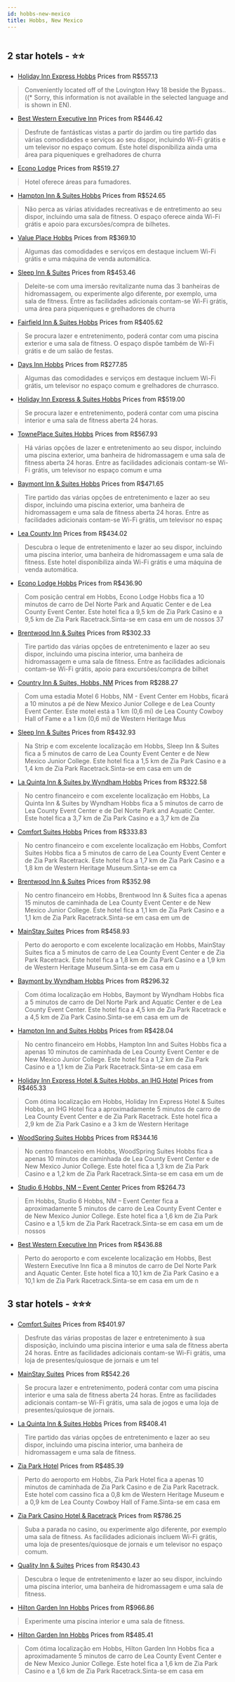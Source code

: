 ```yaml
---
id: hobbs-new-mexico
title: Hobbs, New Mexico
---
```


<center><img src="https://assets.cosmos-data.com/thumbnails/large/2/15fc219f3b293876420476bba9f63cd0/1324219.jpg" alt="" /></center>


##  2 star hotels - ⭐️⭐️

-    [Holiday Inn Express Hobbs](https://www.hurb.com/br/aud/https://www.hurb.com/br/hotels/hobbs/holiday-inn-express-hobbs-HT-632H?cmp=18055) Prices from R$557.13
   > Conveniently located off of the Lovington Hwy 18 beside the Bypass.. ((* Sorry, this information is not available in the selected language and is shown in EN).
-    [Best Western Executive Inn](https://www.hurb.com/br/aud/https://www.hurb.com/br/hotels/hobbs/best-western-executive-inn-HT-2OAQ?cmp=18055) Prices from R$446.42
   > Desfrute de fantásticas vistas a partir do jardim ou tire partido das várias comodidades e serviços ao seu dispor, incluindo Wi-Fi grátis e um televisor no espaço comum. Este hotel disponibiliza ainda uma área para piqueniques e grelhadores de churra
-    [Econo Lodge](https://www.hurb.com/br/aud/https://www.hurb.com/br/hotels/hobbs/econo-lodge-HT-CYQ7?cmp=18055) Prices from R$519.27
   > Hotel oferece áreas para fumadores.
-    [Hampton Inn & Suites Hobbs](https://www.hurb.com/br/aud/https://www.hurb.com/br/hotels/hobbs/hampton-inn-suites-hobbs-HT-MJZ5?cmp=18055) Prices from R$524.65
   > Não perca as várias atividades recreativas e de entretimento ao seu dispor, incluindo uma sala de fitness. O espaço oferece ainda Wi-Fi grátis e apoio para excursões/compra de bilhetes.
-    [Value Place Hobbs](https://www.hurb.com/br/aud/https://www.hurb.com/br/hotels/hobbs/value-place-hobbs-HT-1XN2?cmp=18055) Prices from R$369.10
   > Algumas das comodidades e serviços em destaque incluem Wi-Fi grátis e uma máquina de venda automática.
-    [Sleep Inn & Suites](https://www.hurb.com/br/aud/https://www.hurb.com/br/hotels/hobbs/sleep-inn-suites-HT-1Y6Q?cmp=18055) Prices from R$453.46
   > Deleite-se com uma imersão revitalizante numa das 3 banheiras de hidromassagem, ou experimente algo diferente, por exemplo, uma sala de fitness. Entre as facilidades adicionais contam-se Wi-Fi grátis, uma área para piqueniques e grelhadores de churra
-    [Fairfield Inn & Suites Hobbs](https://www.hurb.com/br/aud/https://www.hurb.com/br/hotels/hobbs/fairfield-inn-suites-hobbs-HT-LBUX?cmp=18055) Prices from R$405.62
   > Se procura lazer e entretenimento, poderá contar com uma piscina exterior e uma sala de fitness. O espaço dispõe também de Wi-Fi grátis e de um salão de festas.
-    [Days Inn Hobbs](https://www.hurb.com/br/aud/https://www.hurb.com/br/hotels/hobbs/days-inn-hobbs-HT-RW41?cmp=18055) Prices from R$277.85
   > Algumas das comodidades e serviços em destaque incluem Wi-Fi grátis, um televisor no espaço comum e grelhadores de churrasco.
-    [Holiday Inn Express & Suites Hobbs](https://www.hurb.com/br/aud/https://www.hurb.com/br/hotels/hobbs/holiday-inn-express-suites-hobbs-HT-PHIU?cmp=18055) Prices from R$519.00
   > Se procura lazer e entretenimento, poderá contar com uma piscina interior e uma sala de fitness aberta 24 horas.
-    [TownePlace Suites Hobbs](https://www.hurb.com/br/aud/https://www.hurb.com/br/hotels/hobbs/towneplace-suites-hobbs-HT-PC97?cmp=18055) Prices from R$567.93
   > Há várias opções de lazer e entretenimento ao seu dispor, incluindo uma piscina exterior, uma banheira de hidromassagem e uma sala de fitness aberta 24 horas. Entre as facilidades adicionais contam-se Wi-Fi grátis, um televisor no espaço comum e uma 
-    [Baymont Inn & Suites Hobbs](https://www.hurb.com/br/aud/https://www.hurb.com/br/hotels/hobbs/baymont-inn-suites-hobbs-HT-SFJW?cmp=18055) Prices from R$471.65
   > Tire partido das várias opções de entretenimento e lazer ao seu dispor, incluindo uma piscina exterior, uma banheira de hidromassagem e uma sala de fitness aberta 24 horas. Entre as facilidades adicionais contam-se Wi-Fi grátis, um televisor no espaç
-    [Lea County Inn](https://www.hurb.com/br/aud/https://www.hurb.com/br/hotels/hobbs/lea-county-inn-HT-JXJS?cmp=18055) Prices from R$434.02
   > Descubra o leque de entretenimento e lazer ao seu dispor, incluindo uma piscina interior, uma banheira de hidromassagem e uma sala de fitness. Este hotel disponibiliza ainda Wi-Fi grátis e uma máquina de venda automática.
-    [Econo Lodge Hobbs](https://www.hurb.com/br/aud/https://www.hurb.com/br/hotels/hobbs/econo-lodge-hobbs-HT-U01F?cmp=18055) Prices from R$436.90
   > Com posição central em Hobbs, Econo Lodge Hobbs fica a 10 minutos de carro de Del Norte Park and Aquatic Center e de Lea County Event Center.  Este hotel fica a 9,5 km de Zia Park Casino e a 9,5 km de Zia Park Racetrack.Sinta-se em casa em um de nossos 37
-    [Brentwood Inn & Suites](https://www.hurb.com/br/aud/https://www.hurb.com/br/hotels/hobbsentwood-inn-suites-HT-7HKV?cmp=18055) Prices from R$302.33
   > Tire partido das várias opções de entretenimento e lazer ao seu dispor, incluindo uma piscina interior, uma banheira de hidromassagem e uma sala de fitness. Entre as facilidades adicionais contam-se Wi-Fi grátis, apoio para excursões/compra de bilhet
-    [Country Inn & Suites, Hobbs, NM](https://www.hurb.com/br/aud/https://www.hurb.com/br/hotels/hobbs/country-inn-suites-hobbs-nm-HT-DDXL?cmp=18055) Prices from R$288.27
   > Com uma estadia Motel 6 Hobbs, NM - Event Center em Hobbs, ficará a 10 minutos a pé de New Mexico Junior College e de Lea County Event Center. Este motel está a 1 km (0,6 mi) de Lea County Cowboy Hall of Fame e a 1 km (0,6 mi) de Western Heritage Mus
-    [Sleep Inn & Suites](https://www.hurb.com/br/aud/https://www.hurb.com/br/hotels/hobbs/sleep-inn-suites-HT-9AGB?cmp=18055) Prices from R$432.93
   > Na Strip e com excelente localização em Hobbs, Sleep Inn & Suites fica a 5 minutos de carro de Lea County Event Center e de New Mexico Junior College.  Este hotel fica a 1,5 km de Zia Park Casino e a 1,4 km de Zia Park Racetrack.Sinta-se em casa em um de 
-    [La Quinta Inn & Suites by Wyndham Hobbs](https://www.hurb.com/br/aud/https://www.hurb.com/br/hotels/hobbs/la-quinta-inn-suites-by-wyndham-hobbs-HT-UIQD?cmp=18055) Prices from R$322.58
   > No centro financeiro e com excelente localização em Hobbs, La Quinta Inn & Suites by Wyndham Hobbs fica a 5 minutos de carro de Lea County Event Center e de Del Norte Park and Aquatic Center.  Este hotel fica a 3,7 km de Zia Park Casino e a 3,7 km de Zia 
-    [Comfort Suites Hobbs](https://www.hurb.com/br/aud/https://www.hurb.com/br/hotels/hobbs/comfort-suites-hobbs-HT-H53Q?cmp=18055) Prices from R$333.83
   > No centro financeiro e com excelente localização em Hobbs, Comfort Suites Hobbs fica a 5 minutos de carro de Lea County Event Center e de Zia Park Racetrack.  Este hotel fica a 1,7 km de Zia Park Casino e a 1,8 km de Western Heritage Museum.Sinta-se em ca
-    [Brentwood Inn & Suites](https://www.hurb.com/br/aud/https://www.hurb.com/br/hotels/hobbsentwood-inn-suites-HT-P2PV?cmp=18055) Prices from R$352.98
   > No centro financeiro em Hobbs, Brentwood Inn & Suites fica a apenas 15 minutos de caminhada de Lea County Event Center e de New Mexico Junior College.  Este hotel fica a 1,1 km de Zia Park Casino e a 1,1 km de Zia Park Racetrack.Sinta-se em casa em um de 
-    [MainStay Suites](https://www.hurb.com/br/aud/https://www.hurb.com/br/hotels/hobbs/mainstay-suites-HT-ZP1D?cmp=18055) Prices from R$458.93
   > Perto do aeroporto e com excelente localização em Hobbs, MainStay Suites fica a 5 minutos de carro de Lea County Event Center e de Zia Park Racetrack.  Este hotel fica a 1,8 km de Zia Park Casino e a 1,9 km de Western Heritage Museum.Sinta-se em casa em u
-    [Baymont by Wyndham Hobbs](https://www.hurb.com/br/aud/https://www.hurb.com/br/hotels/hobbs/baymont-by-wyndham-hobbs-HT-94BK?cmp=18055) Prices from R$296.32
   > Com ótima localização em Hobbs, Baymont by Wyndham Hobbs fica a 5  minutos de carro de Del Norte Park and Aquatic Center e de Lea County Event Center.  Este hotel fica a 4,5 km de Zia Park Racetrack e a 4,5 km de Zia Park Casino.Sinta-se em casa em um de 
-    [Hampton Inn and Suites Hobbs](https://www.hurb.com/br/aud/https://www.hurb.com/br/hotels/hobbs/hampton-inn-and-suites-hobbs-HT-K8GR?cmp=18055) Prices from R$428.04
   > No centro financeiro em Hobbs, Hampton Inn and Suites Hobbs fica a apenas 10 minutos de caminhada de Lea County Event Center e de New Mexico Junior College.  Este hotel fica a 1,2 km de Zia Park Casino e a 1,1 km de Zia Park Racetrack.Sinta-se em casa em 
-    [Holiday Inn Express Hotel & Suites Hobbs, an IHG Hotel](https://www.hurb.com/br/aud/https://www.hurb.com/br/hotels/hobbs/holiday-inn-express-hotel-suites-hobbs-an-ihg-hotel-HT-3GD3?cmp=18055) Prices from R$465.33
   > Com ótima localização em Hobbs, Holiday Inn Express Hotel & Suites Hobbs, an IHG Hotel fica a aproximadamente 5 minutos de carro de Lea County Event Center e de Zia Park Racetrack.  Este hotel fica a 2,9 km de Zia Park Casino e a 3 km de Western Heritage 
-    [WoodSpring Suites Hobbs](https://www.hurb.com/br/aud/https://www.hurb.com/br/hotels/hobbs/woodspring-suites-hobbs-HT-JLV6?cmp=18055) Prices from R$344.16
   > No centro financeiro em Hobbs, WoodSpring Suites Hobbs fica a apenas 10 minutos de caminhada de Lea County Event Center e de New Mexico Junior College.  Este hotel fica a 1,3 km de Zia Park Casino e a 1,2 km de Zia Park Racetrack.Sinta-se em casa em um de
-    [Studio 6 Hobbs, NM – Event Center](https://www.hurb.com/br/aud/https://www.hurb.com/br/hotels/hobbs/studio-6-hobbs-nm-event-center-HT-UPPI?cmp=18055) Prices from R$264.73
   > Em Hobbs, Studio 6 Hobbs, NM – Event Center fica a aproximadamente 5 minutos de carro de Lea County Event Center e de New Mexico Junior College.  Este hotel fica a 1,6 km de Zia Park Casino e a 1,5 km de Zia Park Racetrack.Sinta-se em casa em um de nossos
-    [Best Western Executive Inn](https://www.hurb.com/br/aud/https://www.hurb.com/br/hotels/hobbs/best-western-executive-inn-HT-QI6W?cmp=18055) Prices from R$436.88
   > Perto do aeroporto e com excelente localização em Hobbs, Best Western Executive Inn fica a 8 minutos de carro de Del Norte Park and Aquatic Center.  Este hotel fica a 10,1 km de Zia Park Casino e a 10,1 km de Zia Park Racetrack.Sinta-se em casa em um de n

##  3 star hotels - ⭐️⭐️⭐️

-    [Comfort Suites](https://www.hurb.com/br/aud/https://www.hurb.com/br/hotels/hobbs/comfort-suites-HT-MSHO?cmp=18055) Prices from R$401.97
   > Desfrute das várias propostas de lazer e entretenimento à sua disposição, incluindo uma piscina interior e uma sala de fitness aberta 24 horas. Entre as facilidades adicionais contam-se Wi-Fi grátis, uma loja de presentes/quiosque de jornais e um tel
-    [MainStay Suites](https://www.hurb.com/br/aud/https://www.hurb.com/br/hotels/hobbs/mainstay-suites-HT-INY8?cmp=18055) Prices from R$542.26
   > Se procura lazer e entretenimento, poderá contar com uma piscina interior e uma sala de fitness aberta 24 horas. Entre as facilidades adicionais contam-se Wi-Fi grátis, uma sala de jogos e uma loja de presentes/quiosque de jornais.
-    [La Quinta Inn & Suites Hobbs](https://www.hurb.com/br/aud/https://www.hurb.com/br/hotels/hobbs/la-quinta-inn-suites-hobbs-HT-PEL7?cmp=18055) Prices from R$408.41
   > Tire partido das várias opções de entretenimento e lazer ao seu dispor, incluindo uma piscina interior, uma banheira de hidromassagem e uma sala de fitness.
-    [Zia Park Hotel](https://www.hurb.com/br/aud/https://www.hurb.com/br/hotels/hobbs/zia-park-hotel-HT-L35X?cmp=18055) Prices from R$485.39
   > Perto do aeroporto em Hobbs, Zia Park Hotel fica a apenas 10 minutos de caminhada de Zia Park Casino e de Zia Park Racetrack.  Este hotel com cassino fica a 0,8 km de Western Heritage Museum e a 0,9 km de Lea County Cowboy Hall of Fame.Sinta-se em casa em
-    [Zia Park Casino Hotel & Racetrack](https://www.hurb.com/br/aud/https://www.hurb.com/br/hotels/hobbs/zia-park-casino-hotel-racetrack-HT-AAA4?cmp=18055) Prices from R$786.25
   > Suba a parada no casino, ou experimente algo diferente, por exemplo uma sala de fitness. As facilidades adicionais incluem Wi-Fi grátis, uma loja de presentes/quiosque de jornais e um televisor no espaço comum.
-    [Quality Inn & Suites](https://www.hurb.com/br/aud/https://www.hurb.com/br/hotels/hobbs/quality-inn-suites-HT-5ANG?cmp=18055) Prices from R$430.43
   > Descubra o leque de entretenimento e lazer ao seu dispor, incluindo uma piscina interior, uma banheira de hidromassagem e uma sala de fitness.
-    [Hilton Garden Inn Hobbs](https://www.hurb.com/br/aud/https://www.hurb.com/br/hotels/hobbs/hilton-garden-inn-hobbs-HT-CNJH?cmp=18055) Prices from R$966.86
   > Experimente uma piscina interior e uma sala de fitness.
-    [Hilton Garden Inn Hobbs](https://www.hurb.com/br/aud/https://www.hurb.com/br/hotels/hobbs/hilton-garden-inn-hobbs-HT-V61S?cmp=18055) Prices from R$485.41
   > Com ótima localização em Hobbs, Hilton Garden Inn Hobbs fica a aproximadamente 5 minutos de carro de Lea County Event Center e de New Mexico Junior College.  Este hotel fica a 1,6 km de Zia Park Casino e a 1,6 km de Zia Park Racetrack.Sinta-se em casa em 
